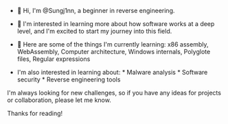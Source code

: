 - 👋 Hi, I'm @Sungj1nn, a beginner in reverse engineering. 
- 👀 I'm interested in learning more about how software works at a deep level, and I'm excited to start my journey into this field.
- 🌱 Here are some of the things I'm currently learning: x86 assembly, WebAssembly, Computer architecture, Windows internals, Polyglote files, Regular expressions
  
- I'm also interested in learning about:
      * Malware analysis
      * Software security
      * Reverse engineering tools
  
I'm always looking for new challenges, so if you have any ideas for projects or collaboration, please let me know.

Thanks for reading!
<!---
Sungj1nn/Sungj1nn is a ✨ special ✨ repository because its `README.md` (this file) appears on your GitHub profile.
You can click the Preview link to take a look at your changes.
--->
